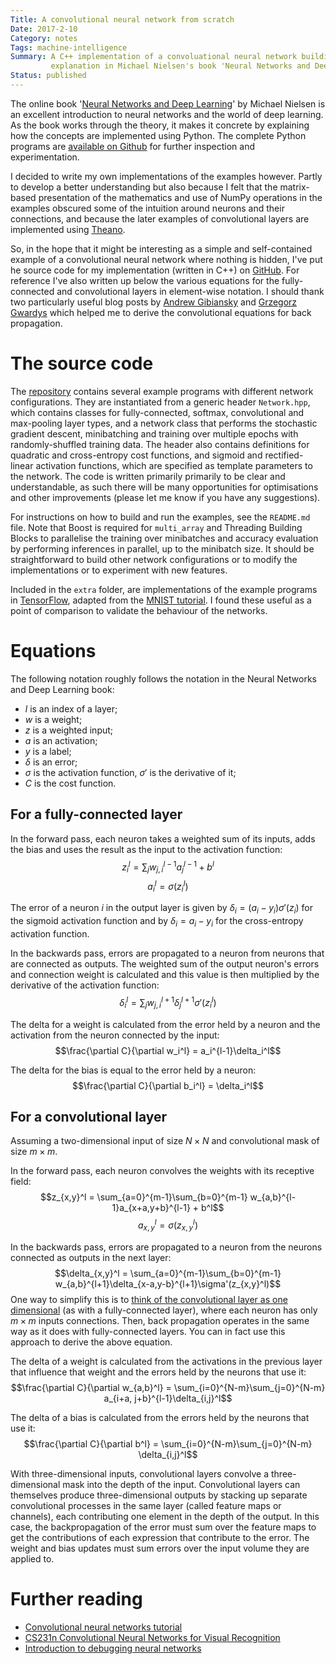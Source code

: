 ```yaml
---
Title: A convolutional neural network from scratch
Date: 2017-2-10
Category: notes
Tags: machine-intelligence
Summary: A C++ implementation of a convoluational neural network building on the
         explanation in Michael Nielsen's book 'Neural Networks and Deep Learning'.
Status: published
---
```


The online book '[Neural Networks and Deep
Learning](http://neuralnetworksanddeeplearning.com)' by Michael Nielsen is an
excellent introduction to neural networks and the world of deep learning.  As
the book works through the theory, it makes it concrete by explaining how the
concepts are implemented using Python. The complete Python programs are
[available on
Github](https://github.com/mnielsen/neural-networks-and-deep-learning) for
further inspection and experimentation.

I decided to write my own implementations of the examples however. Partly to
develop a better understanding but also because I felt that the matrix-based
presentation of the mathematics and use of NumPy operations in the examples
obscured some of the intuition around neurons and their connections, and
because the later examples of convolutional layers are implemented using
[Theano](deeplearning.net/software/theano/).

So, in the hope that it might be interesting as a simple and self-contained
example of a convolutional neural network where nothing is hidden, I've put he
source code for my implementation (written in C++) on
[GitHub](https://github.com/jameshanlon/convolutional-neural-network). For
reference I've also written up below the various equations for the
fully-connected and convolutional layers in element-wise notation. I should
thank two particularly useful blog posts by [Andrew
Gibiansky](http://andrew.gibiansky.com/blog/machine-learning/convolutional-neural-networks/)
and [Grzegorz Gwardys](https://grzegorzgwardys.wordpress.com/2016/04/22/8/)
which helped me to derive the convolutional equations for back propagation.

# The source code

The [repository](https://github.com/jameshanlon/convolutional-neural-network)
contains several example programs with different network
configurations. They are instantiated from a generic header ``Network.hpp``,
which contains classes for fully-connected, softmax, convolutional and
max-pooling layer types, and a network class that performs the stochastic
gradient descent, minibatching and training over multiple epochs with
randomly-shuffled training data. The header also contains definitions for
quadratic and cross-entropy cost functions, and sigmoid and rectified-linear
activation functions, which are specified as template parameters to the
network. The code is written primarily primarily to be clear and
understandable, as such there will be many opportunities for optimisations and
other improvements (please let me know if you have any suggestions).

For instructions on how to build and run the examples, see the ``README.md``
file. Note that Boost is required for ``multi_array`` and Threading Building
Blocks to parallelise the training over minibatches and accuracy evaluation by
performing inferences in parallel, up to the minibatch size.  It should be
straightforward to build other network configurations or to modify the
implementations or to experiment with new features.

Included in the ``extra`` folder, are implementations of the example programs
in [TensorFlow](https://www.tensorflow.org/), adapted from the [MNIST
tutorial](https://www.tensorflow.org/tutorials/mnist/pros/). I found these
useful as a point of comparison to validate the behaviour of the networks.

# Equations

The following notation roughly follows the notation in the Neural Networks and
Deep Learning book:

- $l$ is an index of a layer;
- $w$ is a weight;
- $z$ is a weighted input;
- $a$ is an activation;
- $y$ is a label;
- $\delta$ is an error;
- $\sigma$ is the activation function, $\sigma'$ is the derivative of it;
- $C$ is the cost function.

## For a fully-connected layer

In the forward pass, each neuron takes a weighted sum of its inputs, adds the bias
and uses the result as the input to the activation function:
$$z_i^l = \sum_j w_{j,i}^{l-1} a_j^{l-1} + b^l$$
$$a_i^l = \sigma(z_i^l)$$

The error of a neuron $i$ in the output layer is given by
$\delta_i = (a_i -y_i)\sigma'(z_i)$
for the sigmoid activation function and by
$\delta_i = a_i - y_i$
for the cross-entropy activation function.

In the backwards pass, errors are propagated to a neuron from neurons that are
connected as outputs.  The weighted sum of the output neuron's errors and
connection weight is calculated and this value is then multiplied by the
derivative of the activation function:
$$\delta_i^l = \sum_j w_{j,i}^{l+1} \delta_j^{l+1} \sigma'(z_i^l)$$

The delta for a weight is calculated from the error held by a neuron and the
activation from the neuron connected by the input:
$$\frac{\partial C}{\partial w_i^l} = a_i^{l-1}\delta_i^l$$

The delta for the bias is equal to the error held by a neuron:
$$\frac{\partial C}{\partial b_i^l} = \delta_i^l$$

## For a convolutional layer

Assuming a two-dimensional input of size $N\times N$ and convolutional mask of
size $m\times m$.

In the forward pass, each neuron convolves the weights with its receptive field:
$$z_{x,y}^l = \sum_{a=0}^{m-1}\sum_{b=0}^{m-1} w_{a,b}^{l-1}a_{x+a,y+b}^{l-1} + b^l$$
$$a_{x,y}^l = \sigma(z_{x,y}^l)$$

In the backwards pass, errors are propagated to a neuron from the neurons
connected as outputs in the next layer:
$$\delta_{x,y}^l = \sum_{a=0}^{m-1}\sum_{b=0}^{m-1} w_{a,b}^{l+1}\delta_{x-a,y-b}^{l+1}\sigma'(z_{x,y}^l)$$
One way to simplify this is to [think of the convolutional layer as one
dimensional](https://grzegorzgwardys.wordpress.com/2016/04/22/8/) (as with a
fully-connected layer), where each neuron has only $m\times m$ inputs connections.
Then, back propagation operates in the same way as it does with fully-connected
layers. You can in fact use this approach to derive the above equation.

The delta of a weight is calculated from the activations in the previous layer
that influence that weight and the errors held by the neurons that use it:
$$\frac{\partial C}{\partial w_{a,b}^l} = \sum_{i=0}^{N-m}\sum_{j=0}^{N-m} a_{i+a, j+b}^{l-1}\delta_{i,j}^l$$

The delta of a bias is calculated from the errors held by the neurons that
use it:
$$\frac{\partial C}{\partial b^l} = \sum_{i=0}^{N-m}\sum_{j=0}^{N-m} \delta_{i,j}^l$$

With three-dimensional inputs, convolutional layers convolve a
three-dimensional mask into the depth of the input. Convolutional layers can
themselves produce three-dimensional outputs by stacking up separate
convolutional processes in the same layer (called feature maps or channels),
each contributing one element in the depth of the output. In this case, the
backpropagation of the error must sum over the feature maps to get the
contributions of each expression that contribute to the error. The weight and
bias updates must sum errors over the input volume they are applied to.

# Further reading

- [Convolutional neural networks tutorial](http://deeplearning.net/tutorial/lenet.html)
- [CS231n Convolutional Neural Networks for Visual Recognition](http://cs231n.github.io/)
- [Introduction to debugging neural networks](http://russellsstewart.com/notes/0.html)
